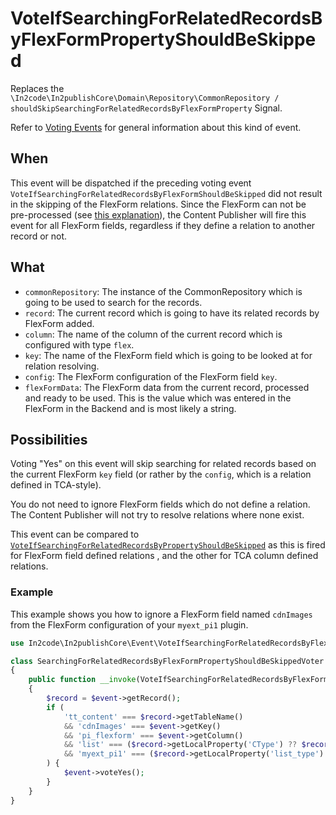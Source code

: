 # VoteIfSearchingForRelatedRecordsByFlexFormPropertyShouldBeSkipped

Replaces the
`\In2code\In2publishCore\Domain\Repository\CommonRepository / shouldSkipSearchingForRelatedRecordsByFlexFormProperty`
Signal.

Refer to [Voting Events](Voting-Events.md) for general information about this kind of event.

## When

This event will be dispatched if the preceding voting event `VoteIfSearchingForRelatedRecordsByFlexFormShouldBeSkipped`
did not result in the skipping of the FlexForm relations. Since the FlexForm can not be pre-processed (see
[this explanation](VoteIfSearchingForRelatedRecordsByFlexFormShouldBeSkipped.md#When)), the Content Publisher will fire
this event for all FlexForm fields, regardless if they define a relation to another record or not.

## What

* `commonRepository`: The instance of the CommonRepository which is going to be used to search for the records.
* `record`: The current record which is going to have its related records by FlexForm added.
* `column`: The name of the column of the current record which is configured with type `flex`.
* `key`: The name of the FlexForm field which is going to be looked at for relation resolving.
* `config`: The FlexForm configuration of the FlexForm field `key`.
* `flexFormData`: The FlexForm data from the current record, processed and ready to be used. This is the value which was
  entered in the FlexForm in the Backend and is most likely a string.

## Possibilities

Voting "Yes" on this event will skip searching for related records based on the current FlexForm `key` field (or rather
by the `config`, which is a relation defined in TCA-style).

You do not need to ignore FlexForm fields which do not define a relation. The Content Publisher will not try to resolve
relations where none exist.

This event can be compared to
[`VoteIfSearchingForRelatedRecordsByPropertyShouldBeSkipped`](VoteIfSearchingForRelatedRecordsByPropertyShouldBeSkipped.md)
as this is fired for FlexForm field defined relations , and the other for TCA column defined relations.

### Example

This example shows you how to ignore a FlexForm field named `cdnImages` from the FlexForm configuration of
your `myext_pi1` plugin.

```php
use In2code\In2publishCore\Event\VoteIfSearchingForRelatedRecordsByFlexFormPropertyShouldBeSkipped;

class SearchingForRelatedRecordsByFlexFormPropertyShouldBeSkippedVoter
{
    public function __invoke(VoteIfSearchingForRelatedRecordsByFlexFormPropertyShouldBeSkipped $event): void
    {
        $record = $event->getRecord();
        if (
            'tt_content' === $record->getTableName()
            && 'cdnImages' === $event->getKey()
            && 'pi_flexform' === $event->getColumn()
            && 'list' === ($record->getLocalProperty('CType') ?? $record->getForeignProperty('CType'))
            && 'myext_pi1' === ($record->getLocalProperty('list_type') ?? $record->getForeignProperty('list_type'))
        ) {
            $event->voteYes();
        }
    }
}
```
